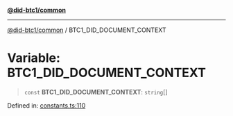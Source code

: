 [**@did-btc1/common**](../README.md)

***

[@did-btc1/common](../globals.md) / BTC1\_DID\_DOCUMENT\_CONTEXT

# Variable: BTC1\_DID\_DOCUMENT\_CONTEXT

> `const` **BTC1\_DID\_DOCUMENT\_CONTEXT**: `string`[]

Defined in: [constants.ts:110](https://github.com/dcdpr/did-btc1-js/blob/751aedd75738c26882a2149e644ae32b9e424707/packages/common/src/constants.ts#L110)
